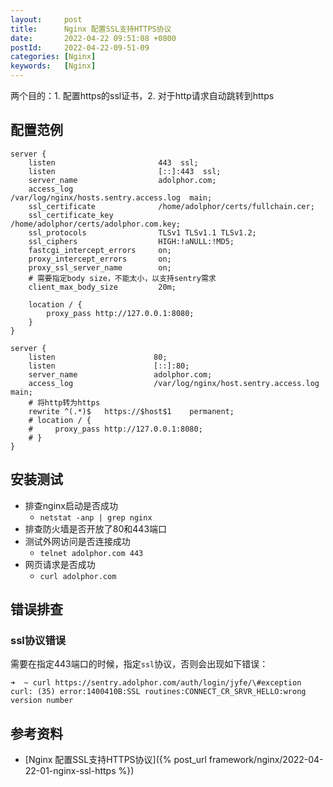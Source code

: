 ```yaml
---
layout:     post
title:      Nginx 配置SSL支持HTTPS协议
date:       2022-04-22 09:51:08 +0800
postId:     2022-04-22-09-51-09
categories: [Nginx]
keywords:   [Nginx]
---
```


两个目的：1. 配置https的ssl证书，2. 对于http请求自动跳转到https

## 配置范例

```
server {
    listen                       443  ssl;
    listen                       [::]:443  ssl;
    server_name                  adolphor.com;
    access_log                   /var/log/nginx/hosts.sentry.access.log  main;
    ssl_certificate              /home/adolphor/certs/fullchain.cer;
    ssl_certificate_key          /home/adolphor/certs/adolphor.com.key;
    ssl_protocols                TLSv1 TLSv1.1 TLSv1.2;
    ssl_ciphers                  HIGH:!aNULL:!MD5;
    fastcgi_intercept_errors     on;
    proxy_intercept_errors       on;
    proxy_ssl_server_name        on;
    # 需要指定body size，不能太小，以支持sentry需求
    client_max_body_size         20m;

    location / {
        proxy_pass http://127.0.0.1:8080;
    }
}

server {
    listen                      80;
    listen                      [::]:80;
    server_name                 adolphor.com;
    access_log                  /var/log/nginx/host.sentry.access.log  main;
    # 将http转为https
    rewrite ^(.*)$   https://$host$1    permanent;
    # location / {
    #     proxy_pass http://127.0.0.1:8080;
    # }
}
```

## 安装测试

* 排查nginx启动是否成功
  * `netstat -anp | grep nginx`
* 排查防火墙是否开放了80和443端口
* 测试外网访问是否连接成功
  * `telnet adolphor.com 443`
* 网页请求是否成功
  * `curl adolphor.com`

## 错误排查

### ssl协议错误
需要在指定443端口的时候，指定`ssl`协议，否则会出现如下错误：
```
➜  ~ curl https://sentry.adolphor.com/auth/login/jyfe/\#exception
curl: (35) error:1400410B:SSL routines:CONNECT_CR_SRVR_HELLO:wrong version number
```

## 参考资料
* [Nginx 配置SSL支持HTTPS协议]({% post_url framework/nginx/2022-04-22-01-nginx-ssl-https %})
